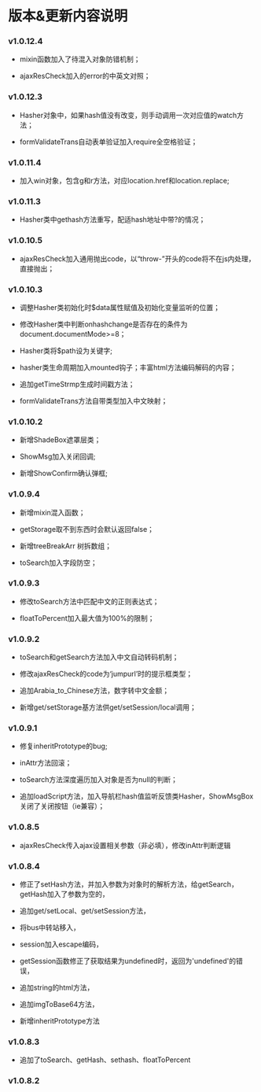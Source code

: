 # 版本&更新内容说明

### v1.0.12.4

* mixin函数加入了待混入对象防错机制；

* ajaxResCheck加入的error的中英文对照；

### v1.0.12.3

* Hasher对象中，如果hash值没有改变，则手动调用一次对应值的watch方法；

* formValidateTrans自动表单验证加入require全空格验证；

### v1.0.11.4

* 加入win对象，包含g和r方法，对应location.href和location.replace;

### v1.0.11.3

* Hasher类中gethash方法重写，配适hash地址中带?的情况；

### v1.0.10.5

* ajaxResCheck加入通用抛出code，以“throw-”开头的code将不在js内处理，直接抛出；

### v1.0.10.3

* 调整Hasher类初始化时$data属性赋值及初始化变量监听的位置；

* 修改Hasher类中判断onhashchange是否存在的条件为document.documentMode>=8；

* Hasher类将$path设为关键字;

* hasher类生命周期加入mounted钩子；丰富html方法编码解码的内容；

* 追加getTimeStrmp生成时间戳方法；

* formValidateTrans方法自带类型加入中文映射；

### v1.0.10.2

* 新增ShadeBox遮罩层类；

* ShowMsg加入关闭回调;

* 新增ShowConfirm确认弹框;

### v1.0.9.4

* 新增mixin混入函数；

* getStorage取不到东西时会默认返回false；

* 新增treeBreakArr 树拆数组；

* toSearch加入字段防空；

### v1.0.9.3

* 修改toSearch方法中匹配中文的正则表达式；

* floatToPercent加入最大值为100%的限制；

### v1.0.9.2

* toSearch和getSearch方法加入中文自动转码机制；

* 修改ajaxResCheck的code为‘jumpurl’时的提示框类型；

* 追加Arabia_to_Chinese方法，数字转中文金额；

* 新增get/setStorage基方法供get/setSession/local调用；

### v1.0.9.1

* 修复inheritPrototype的bug;

* inAttr方法回滚；

* toSearch方法深度遍历加入对象是否为null的判断；

* 追加loadScript方法，加入导航栏hash值监听反馈类Hasher，ShowMsgBox关闭了关闭按钮（ie兼容）；

### v1.0.8.5

* ajaxResCheck传入ajax设置相关参数（非必填），修改inAttr判断逻辑

### v1.0.8.4

* 修正了setHash方法，并加入参数为对象时的解析方法，给getSearch，getHash加入了参数为空的，

* 追加get/setLocal、get/setSession方法，

* 将bus中转站移入，

* session加入escape编码，

* getSession函数修正了获取结果为undefined时，返回为'undefined'的错误，

* 追加string的html方法，

* 追加imgToBase64方法，

* 新增inheritPrototype方法

### v1.0.8.3

* 追加了toSearch、getHash、sethash、floatToPercent

### v1.0.8.2
